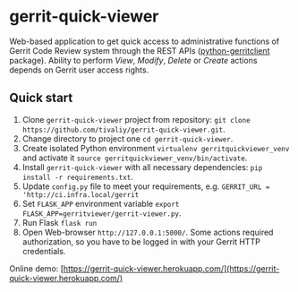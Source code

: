 # gerrit-quick-viewer

Web-based application to get quick access to administrative functions of Gerrit Code Review system through the REST APIs
([python-gerritclient](https://github.com/tivaliy/python-gerritclient) package).
Ability to perform *View*, *Modify*, *Delete* or *Create* actions depends on Gerrit user access rights.

## Quick start

1. Clone `gerrit-quick-viewer` project from repository: `git clone https://github.com/tivaliy/gerrit-quick-viewer.git`.
2. Change directory to project one `cd gerrit-quick-viewer`.
3. Create isolated Python environment `virtualenv gerritquickviewer_venv` and activate it `source gerritquickviewer_venv/bin/activate`.
4. Install `gerrit-quick-viewer` with all necessary dependencies: `pip install -r requirements.txt`.
5. Update `config.py` file to meet your requirements, e.g. `GERRIT_URL = 'http://ci.infra.local/gerrit`
6. Set `FLASK_APP` environment variable `export FLASK_APP=gerritviewer/gerrit-viewer.py`.
7. Run Flask `flask run`
8. Open Web-browser `http://127.0.0.1:5000/`. Some actions required authorization, so you have to be logged in with your Gerrit HTTP credentials.

Online demo: [https://gerrit-quick-viewer.herokuapp.com/](https://gerrit-quick-viewer.herokuapp.com/)